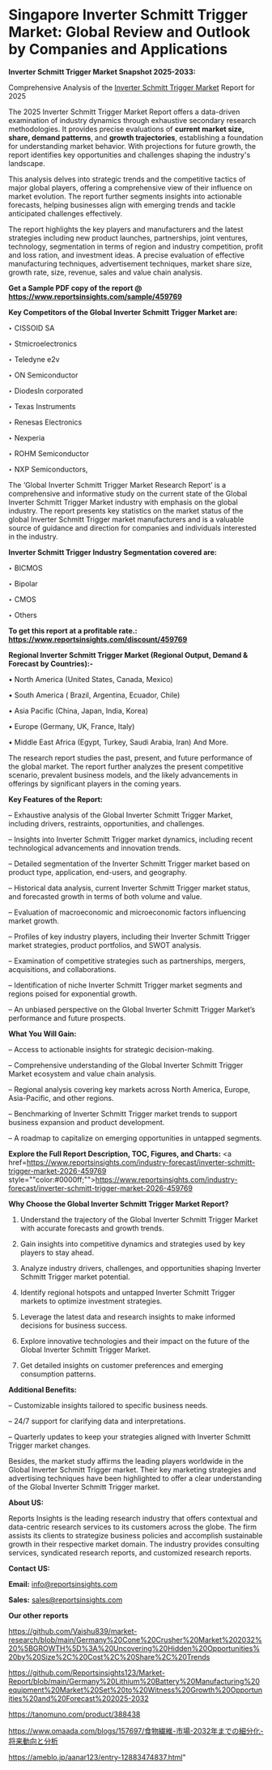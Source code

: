 # Singapore Inverter Schmitt Trigger Market: Global Review and Outlook by Companies and Applications

<strong>Inverter Schmitt Trigger Market Snapshot 2025-2033:</strong>

Comprehensive Analysis of the <a href=https://www.reportsinsights.com/sample/459769>Inverter Schmitt Trigger Market</a> Report for 2025

The 2025 Inverter Schmitt Trigger Market Report offers a data-driven examination of industry dynamics through exhaustive secondary research methodologies. It provides precise evaluations of <strong>current market size, share, demand patterns</strong>, and <strong>growth trajectories</strong>, establishing a foundation for understanding market behavior. With projections for future growth, the report identifies key opportunities and challenges shaping the industry's landscape.

This analysis delves into strategic trends and the competitive tactics of major global players, offering a comprehensive view of their influence on market evolution. The report further segments insights into actionable forecasts, helping businesses align with emerging trends and tackle anticipated challenges effectively.

The report highlights the key players and manufacturers and the latest strategies including new product launches, partnerships, joint ventures, technology, segmentation in terms of region and industry competition, profit and loss ration, and investment ideas. A precise evaluation of effective manufacturing techniques, advertisement techniques, market share size, growth rate, size, revenue, sales and value chain analysis.

<strong>Get a Sample PDF copy of the report @ <a href=https://www.reportsinsights.com/sample/459769 style=color:#0000ff;>https://www.reportsinsights.com/sample/459769</a></strong>

<strong>Key Competitors of the Global Inverter Schmitt Trigger Market are:</strong>

‣ CISSOID SA

‣ Stmicroelectronics

‣ Teledyne e2v

‣ ON Semiconductor

‣ DiodesIn corporated

‣ Texas Instruments

‣ Renesas Electronics

‣ Nexperia

‣ ROHM Semiconductor

‣ NXP Semiconductors,

The ‘Global Inverter Schmitt Trigger Market Research Report’ is a comprehensive and informative study on the current state of the Global Inverter Schmitt Trigger Market industry with emphasis on the global industry. The report presents key statistics on the market status of the global Inverter Schmitt Trigger market manufacturers and is a valuable source of guidance and direction for companies and individuals interested in the industry.

<strong>Inverter Schmitt Trigger Industry Segmentation covered are:</strong>

‣ BICMOS

‣ Bipolar

‣ CMOS

‣ Others

<strong>To get this report at a profitable rate.: <a href=https://www.reportsinsights.com/discount/459769 style=color:#0000ff;>https://www.reportsinsights.com/discount/459769</a></strong>

<strong>Regional Inverter Schmitt Trigger Market (Regional Output, Demand &amp; Forecast by Countries):-</strong>

• North America (United States, Canada, Mexico)

• South America ( Brazil, Argentina, Ecuador, Chile)

• Asia Pacific (China, Japan, India, Korea)

• Europe (Germany, UK, France, Italy)

• Middle East Africa (Egypt, Turkey, Saudi Arabia, Iran) And More.

The research report studies the past, present, and future performance of the global market. The report further analyzes the present competitive scenario, prevalent business models, and the likely advancements in offerings by significant players in the coming years.

<strong>Key Features of the Report:</strong>

– Exhaustive analysis of the Global Inverter Schmitt Trigger Market, including drivers, restraints, opportunities, and challenges.

– Insights into Inverter Schmitt Trigger market dynamics, including recent technological advancements and innovation trends.

– Detailed segmentation of the Inverter Schmitt Trigger market based on product type, application, end-users, and geography.

– Historical data analysis, current Inverter Schmitt Trigger market status, and forecasted growth in terms of both volume and value.

– Evaluation of macroeconomic and microeconomic factors influencing market growth.

– Profiles of key industry players, including their Inverter Schmitt Trigger market strategies, product portfolios, and SWOT analysis.

– Examination of competitive strategies such as partnerships, mergers, acquisitions, and collaborations.

– Identification of niche Inverter Schmitt Trigger market segments and regions poised for exponential growth.

– An unbiased perspective on the Global Inverter Schmitt Trigger Market’s performance and future prospects.

<strong>What You Will Gain:</strong>

– Access to actionable insights for strategic decision-making.

– Comprehensive understanding of the Global Inverter Schmitt Trigger Market ecosystem and value chain analysis.

– Regional analysis covering key markets across North America, Europe, Asia-Pacific, and other regions.

– Benchmarking of Inverter Schmitt Trigger market trends to support business expansion and product development.

– A roadmap to capitalize on emerging opportunities in untapped segments.

<strong>Explore the Full Report Description, TOC, Figures, and Charts:</strong>
<a href=https://www.reportsinsights.com/industry-forecast/inverter-schmitt-trigger-market-2026-459769 style=""color:#0000ff;"">https://www.reportsinsights.com/industry-forecast/inverter-schmitt-trigger-market-2026-459769</a>

<strong>Why Choose the Global Inverter Schmitt Trigger Market Report?</strong>

1. Understand the trajectory of the Global Inverter Schmitt Trigger Market with accurate forecasts and growth trends.

2. Gain insights into competitive dynamics and strategies used by key players to stay ahead.

3. Analyze industry drivers, challenges, and opportunities shaping Inverter Schmitt Trigger market potential.

4. Identify regional hotspots and untapped Inverter Schmitt Trigger markets to optimize investment strategies.

5. Leverage the latest data and research insights to make informed decisions for business success.

6. Explore innovative technologies and their impact on the future of the Global Inverter Schmitt Trigger Market.

7. Get detailed insights on customer preferences and emerging consumption patterns.

<strong>Additional Benefits:</strong>

– Customizable insights tailored to specific business needs.

– 24/7 support for clarifying data and interpretations.

– Quarterly updates to keep your strategies aligned with Inverter Schmitt Trigger market changes.

Besides, the market study affirms the leading players worldwide in the Global Inverter Schmitt Trigger market. Their key marketing strategies and advertising techniques have been highlighted to offer a clear understanding of the Global Inverter Schmitt Trigger market.

<strong><strong>About US</strong>:</strong>

Reports Insights is the leading research industry that offers contextual and data-centric research services to its customers across the globe. The firm assists its clients to strategize business policies and accomplish sustainable growth in their respective market domain. The industry provides consulting services, syndicated research reports, and customized research reports.

<strong>Contact US:</strong>

<p class=><b>Email:</b> <a href=mailto:info@reportsinsights.com>info@reportsinsights.com</a></p>
<p class=><b>Sales:</b> <a href=mailto:sales@reportsinsights.com>sales@reportsinsights.com</a></p>

<strong>Our other reports</strong>

<a href=https://github.com/Vaishu839/market-research/blob/main/Germany%20Cone%20Crusher%20Market%202032%20%5BGROWTH%5D%3A%20Uncovering%20Hidden%20Opportunities%20by%20Size%2C%20Cost%2C%20Share%2C%20Trends>https://github.com/Vaishu839/market-research/blob/main/Germany%20Cone%20Crusher%20Market%202032%20%5BGROWTH%5D%3A%20Uncovering%20Hidden%20Opportunities%20by%20Size%2C%20Cost%2C%20Share%2C%20Trends</a>

<a href=https://github.com/Reportsinsights123/Market-Report/blob/main/Germany%20Lithium%20Battery%20Manufacturing%20equipment%20Market%20Set%20to%20Witness%20Growth%20Opportunities%20and%20Forecast%202025-2032>https://github.com/Reportsinsights123/Market-Report/blob/main/Germany%20Lithium%20Battery%20Manufacturing%20equipment%20Market%20Set%20to%20Witness%20Growth%20Opportunities%20and%20Forecast%202025-2032</a>

<a href=https://tanomuno.com/product/388438>https://tanomuno.com/product/388438</a>

<a href=https://www.omaada.com/blogs/157697/食物繊維-市場-2032年までの細分化-将来動向と分析>https://www.omaada.com/blogs/157697/食物繊維-市場-2032年までの細分化-将来動向と分析</a>

<a href=https://ameblo.jp/aanar123/entry-12883474837.html>https://ameblo.jp/aanar123/entry-12883474837.html</a>"
